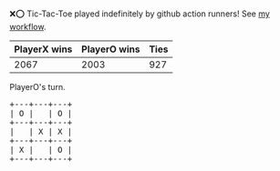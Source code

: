 :x::o: Tic-Tac-Toe played indefinitely by github action runners! See [my workflow](.github/workflows/play.yaml).

|PlayerX wins|PlayerO wins|Ties|
|-|-|-|
|2067|2003|927|

PlayerO's turn.

<pre>
+---+---+---+
| O |   | O |
+---+---+---+
|   | X | X |
+---+---+---+
| X |   | O |
+---+---+---+
</pre>